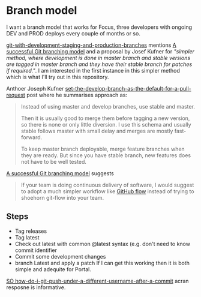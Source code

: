 # Branch model
I want a branch model that works for Focus, three developers with ongoing DEV and PROD deploys every couple of months or so.

[git-with-development-staging-and-production-branches](https://stackoverflow.com/questions/15072243/git-with-development-staging-and-production-branches) mentions 
[A successful Git branching model](https://nvie.com/posts/a-successful-git-branching-model/) and a proposal by Josef Kufner for *"simpler method, where development is done in master branch and stable versions are tagged in master branch and they have their stable branch for patches if required."*. I am interested in the first instance in this simpler method which is what I'll try out in this repository. 

Anthoer Joseph Kufner [set-the-develop-branch-as-the-default-for-a-pull-request](https://stackoverflow.com/questions/14858075/set-the-develop-branch-as-the-default-for-a-pull-request/14858295#14858295) post where he summarises approach as:
>Instead of using master and develop branches, use stable and master.
>
>Then it is usually good to merge them before tagging a new version, so there is none or only little diversion. I use this schema and usually stable follows master with small delay and merges are mostly fast-forward.
>
>To keep master branch deployable, merge feature branches when they are ready. But since you have stable branch, new features does not have to be well tested.

[A successful Git branching model](https://nvie.com/posts/a-successful-git-branching-model/) suggests

>If your team is doing continuous delivery of software, I would suggest to adopt a much simpler workflow like [GitHub flow](https://docs.github.com/en/get-started/using-github/github-flow) instead of trying to shoehorn git-flow into your team.


## Steps
- Tag releases
- Tag latest
- Check out latest with common @latest syntax (e.g. don't need to know commit identifier
- Commit some development changes
- branch Latest and apply a patch
If I can get this working then it is both simple and adequite for Portal.


[SO how-do-i-git-push-under-a-different-username-after-a-commit](https://stackoverflow.com/questions/77361153/how-do-i-git-push-under-a-different-username-after-a-commit) acran resposne is informative. 
